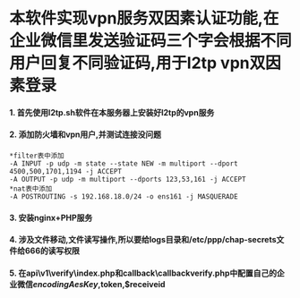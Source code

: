 # 本软件实现vpn服务双因素认证功能,在企业微信里发送验证码三个字会根据不同用户回复不同验证码,用于l2tp vpn双因素登录

#### 1. 首先使用l2tp.sh软件在本服务器上安装好l2tp的vpn服务  
#### 2. 添加防火墙和vpn用户,并测试连接没问题

    *filter表中添加
    -A INPUT -p udp -m state --state NEW -m multiport --dport 4500,500,1701,1194 -j ACCEPT  
    -A OUTPUT -p udp -m multiport --dports 123,53,161 -j ACCEPT  
    *nat表中添加  
    -A POSTROUTING -s 192.168.18.0/24 -o ens161 -j MASQUERADE  

#### 3. 安装nginx+PHP服务  
#### 4. 涉及文件移动,文件读写操作,所以要给logs目录和/etc/ppp/chap-secrets文件给666的读写权限  
#### 5. 在api\v1\verify\index.php和callback\callbackverify.php中配置自己的企业微信$encodingAesKey,$token,$receiveid  